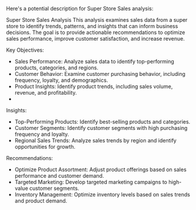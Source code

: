 Here's a potential description for Super Store Sales analysis:

Super Store Sales Analysis
This analysis examines sales data from a super store to identify trends, patterns, and insights that can inform business decisions. The goal is to provide actionable recommendations to optimize sales performance, improve customer satisfaction, and increase revenue.

Key Objectives:
- Sales Performance: Analyze sales data to identify top-performing products, categories, and regions.
- Customer Behavior: Examine customer purchasing behavior, including frequency, loyalty, and demographics.
- Product Insights: Identify product trends, including sales volume, revenue, and profitability.
- 
Insights:
- Top-Performing Products: Identify best-selling products and categories.
- Customer Segments: Identify customer segments with high purchasing frequency and loyalty.
- Regional Sales Trends: Analyze sales trends by region and identify opportunities for growth.

Recommendations:
- Optimize Product Assortment: Adjust product offerings based on sales performance and customer demand.
- Targeted Marketing: Develop targeted marketing campaigns to high-value customer segments.
- Inventory Management: Optimize inventory levels based on sales trends and product demand.
